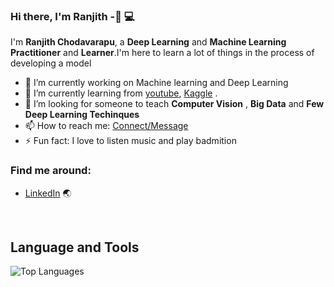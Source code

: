 ### Hi there, I'm Ranjith -👋 :computer:

I'm **Ranjith Chodavarapu**, a **Deep Learning** and **Machine Learning**  **Practitioner** and **Learner**.I'm here to learn a lot of things in the process of developing a model


- 🔭 I’m currently working on Machine learning and Deep Learning 
- 🌱 I’m currently learning from [youtube](https://www.youtube.com/), [Kaggle](https://www.kaggle.com/)  .
- 🤔 I’m looking for someone to teach   **Computer Vision** , **Big Data** and **Few Deep Learning Techinques**
- 📫 How to reach me: [Connect/Message](https://linkedin.com/in/ranjith-chodavarapu-404537151/)
- ⚡ Fun fact: I love to listen music and play badmition


 ### Find me around:
- [LinkedIn](https://linkedin.com/in/ranjith-chodavarapu-404537151/) :earth_asia:



<br/>

## **Language and Tools**
![Top Languages](https://github-readme-stats.vercel.app/api/top-langs/?username=ranjithchodavarapu&theme=radical)





